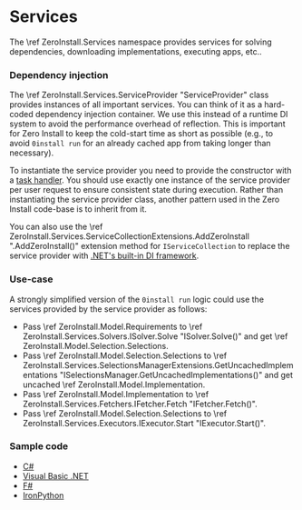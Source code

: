 # Services

The \ref ZeroInstall.Services namespace provides services for solving dependencies, downloading implementations, executing apps, etc..

### Dependency injection

The \ref ZeroInstall.Services.ServiceProvider "ServiceProvider" class provides instances of all important services. You can think of it as a hard-coded dependency injection container. We use this instead of a runtime DI system to avoid the performance overhead of reflection. This is important for Zero Install to keep the cold-start time as short as possible (e.g., to avoid `0install run` for an already cached app from taking longer than necessary).

To instantiate the service provider you need to provide the constructor with a [task handler](https://common.nano-byte.net/md_tasks.html). You should use exactly one instance of the service provider per user request to ensure consistent state during execution. Rather than instantiating the service provider class, another pattern used in the Zero Install code-base is to inherit from it.

You can also use the \ref ZeroInstall.Services.ServiceCollectionExtensions.AddZeroInstall ".AddZeroInstall()" extension method for `IServiceCollection` to replace the service provider with [.NET's built-in DI framework](https://docs.microsoft.com/en-us/dotnet/core/extensions/dependency-injection).

### Use-case

A strongly simplified version of the `0install run` logic could use the services provided by the service provider as follows:

- Pass \ref ZeroInstall.Model.Requirements to \ref ZeroInstall.Services.Solvers.ISolver.Solve "ISolver.Solve()" and get \ref ZeroInstall.Model.Selection.Selections.
- Pass \ref ZeroInstall.Model.Selection.Selections to \ref ZeroInstall.Services.SelectionsManagerExtensions.GetUncachedImplementations "ISelectionsManager.GetUncachedImplementations()" and get uncached \ref ZeroInstall.Model.Implementation.
- Pass \ref ZeroInstall.Model.Implementation to \ref ZeroInstall.Services.Fetchers.IFetcher.Fetch "IFetcher.Fetch()".
- Pass \ref ZeroInstall.Model.Selection.Selections to \ref ZeroInstall.Services.Executors.IExecutor.Start "IExecutor.Start()".

### Sample code

- [C#](https://github.com/0install/dotnet-backend/blob/master/samples/MinimalZeroInstall.cs)
- [Visual Basic .NET](https://github.com/0install/dotnet-backend/blob/master/samples/MinimalZeroInstall.vb)
- [F#](https://github.com/0install/dotnet-backend/blob/master/samples/MinimalZeroInstall.fs)
- [IronPython](https://github.com/0install/dotnet-backend/blob/master/samples/MinimalZeroInstall.py)
